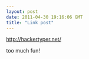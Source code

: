 ```yaml
---
layout: post
date: 2011-04-30 19:16:06 GMT
title: "Link post"
---
```

<http://hackertyper.net/>

<p>too much fun!</p> 